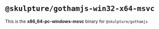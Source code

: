 # `@skulpture/gothamjs-win32-x64-msvc`

This is the **x86_64-pc-windows-msvc** binary for `@skulpture/gothamjs`
